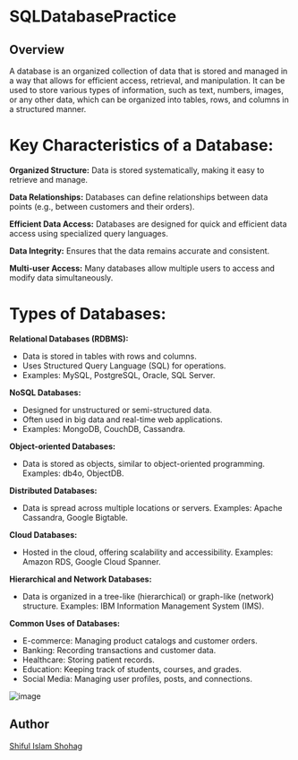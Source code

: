 # SQLDatabasePractice
## Overview

A database is an organized collection of data that is stored and managed in a way that allows for efficient access, retrieval, and manipulation. It can be used to store various types of information, such as text, numbers, images, or any other data, which can be organized into tables, rows, and columns in a structured manner.

# Key Characteristics of a Database:
**Organized Structure:** Data is stored systematically, making it easy to retrieve and manage.

**Data Relationships:** Databases can define relationships between data points (e.g., between customers and their orders).

**Efficient Data Access:** Databases are designed for quick and efficient data access using specialized query languages.

**Data Integrity:** Ensures that the data remains accurate and consistent.

**Multi-user Access:** Many databases allow multiple users to access and modify data simultaneously.

# Types of Databases:

**Relational Databases (RDBMS):**

- Data is stored in tables with rows and columns.
- Uses Structured Query Language (SQL) for operations.
- Examples: MySQL, PostgreSQL, Oracle, SQL Server.
  
**NoSQL Databases:**

- Designed for unstructured or semi-structured data.
- Often used in big data and real-time web applications.
- Examples: MongoDB, CouchDB, Cassandra.

**Object-oriented Databases:**

- Data is stored as objects, similar to object-oriented programming.
Examples: db4o, ObjectDB.

**Distributed Databases:**

- Data is spread across multiple locations or servers.
Examples: Apache Cassandra, Google Bigtable.

**Cloud Databases:**

- Hosted in the cloud, offering scalability and accessibility.
Examples: Amazon RDS, Google Cloud Spanner.

**Hierarchical and Network Databases:**

- Data is organized in a tree-like (hierarchical) or graph-like (network) structure.
Examples: IBM Information Management System (IMS).


**Common Uses of Databases:**

- E-commerce: Managing product catalogs and customer orders.
- Banking: Recording transactions and customer data.
- Healthcare: Storing patient records.
- Education: Keeping track of students, courses, and grades.
- Social Media: Managing user profiles, posts, and connections.

![image](https://github.com/user-attachments/assets/0d1540e5-5306-4db8-b42b-e887b913f2d1)


## Author

[Shiful Islam Shohag](https://www.linkedin.com/in/shiful-shohag/)
